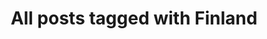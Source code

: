 ---
layout: tag
title: "All posts tagged with Finland"
permalink: /weblog/tags/finland/
taxonomy: Finland
---